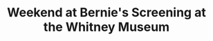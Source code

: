 ---
ee_id_thing: '132'
site: '1'
type: '2'
inv_num: 2011-127
add_credit:
url: 2011-127-weekend-at-bernies-screening-at-the-whitney-museum
title: Weekend at Bernie's Screening at the Whitney Museum
year: '2011'
display_year: '2011'
medium:
dims: Variable
pitch: "​Weekend at Bernie’s screening at the Whitney Museum."
ps:
live_url:
youtube:
https://github.com/coryarcangel/alu:
imgs: Weekend-at-Bernies-Screening-at-Whitney-2011-127-performance-view-2-database-TO.jpg
subheading:
download:
commission:
related:
layout: things-i-made
---